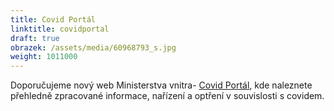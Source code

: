 ```yaml
---
title: Covid Portál
linktitle: covidportal
draft: true
obrazek: /assets/media/60968793_s.jpg
weight: 1011000
---
```


Doporučujeme nový web Ministerstva vnitra- [Covid Portál](https://covid.gov.cz/), kde naleznete přehledně zpracované informace, nařízení a optření v souvislosti s covidem.
